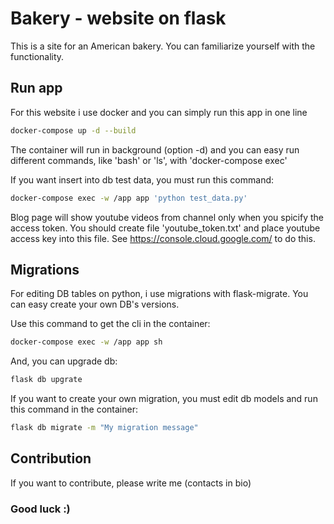 # Bakery - website on flask

This is a site for an American bakery. You can familiarize yourself with the functionality.

## Run app

For this website i use docker and you can simply run this app in one line

```bash
docker-compose up -d --build
```

The container will run in background (option -d) and you can easy run different commands, like 'bash' or 'ls', with 'docker-compose exec'

If you want insert into db test data, you must run this command:

```bash
docker-compose exec -w /app app 'python test_data.py'
```

Blog page will show youtube videos from channel only when you spicify the access token.
You should create file 'youtube_token.txt' and place youtube access key into this file.
See https://console.cloud.google.com/ to do this.

## Migrations

For editing DB tables on python, i use migrations with flask-migrate. You can easy create your own DB's versions.

Use this command to get the cli in the container:

```bash
docker-compose exec -w /app app sh
```

And, you can upgrade db:

```bash
flask db upgrate
```

If you want to create your own migration, you must edit db models and run this command in the container:

```bash
flask db migrate -m "My migration message"
```

## Contribution
If you want to contribute, please write me (contacts in bio)
### Good luck :)
